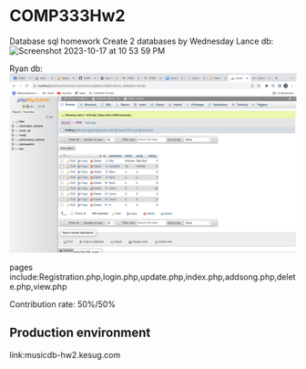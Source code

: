 # COMP333Hw2
Database sql homework
Create 2 databases by Wednesday
Lance db: <img width="1280" alt="Screenshot 2023-10-17 at 10 53 59 PM" src="https://github.com/COMPRyanLI/COMP333Hw2/assets/138685798/bf08bf0c-6a26-4d12-a005-f02a2a76e586">

Ryan db: <img width="1280"  src="Screenshot 2023-10-18 at 9.54.09 AM.png"> 

pages include:Registration.php,login.php,update.php,index.php,addsong.php,delete.php,view.php

Contribution rate: 50%/50%

## Production environment
link:musicdb-hw2.kesug.com
